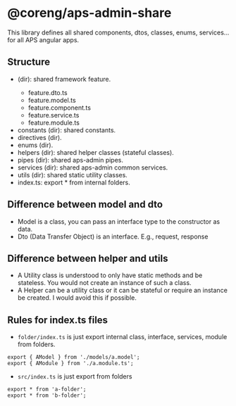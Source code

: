 # @coreng/aps-admin-share

This library defines all shared components, dtos, classes, enums, services... for all APS angular apps.

## Structure

- <feature> (dir): shared framework feature.
  - feature.dto.ts
  - feature.model.ts
  - feature.component.ts
  - feature.service.ts
  - feature.module.ts
- constants (dir): shared constants.
- directives (dir).
- enums (dir).
- helpers (dir): shared helper classes (stateful classes).
- pipes (dir): shared aps-admin pipes.
- services (dir): shared aps-admin common services.
- utils (dir): shared static utility classes.
- index.ts: export \* from internal folders.

## Difference between model and dto

- Model is a class, you can pass an interface type to the constructor as data.
- Dto (Data Transfer Object) is an interface. E.g., request, response

## Difference between helper and utils

- A Utility class is understood to only have static methods and be stateless. You would not create an instance of such a class.
- A Helper can be a utility class or it can be stateful or require an instance be created. I would avoid this if possible.

## Rules for index.ts files

- `folder/index.ts` is just export internal class, interface, services, module from folders.

```
export { AModel } from './models/a.model';
export { AModule } from './a.module.ts';
```

- `src/index.ts` is just export from folders

```
export * from 'a-folder';
export * from 'b-folder';
```
